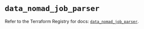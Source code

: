 # `data_nomad_job_parser`

Refer to the Terraform Registry for docs: [`data_nomad_job_parser`](https://registry.terraform.io/providers/hashicorp/nomad/2.3.1/docs/data-sources/job_parser).

